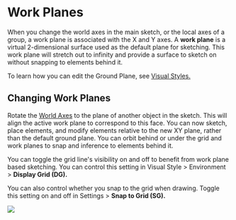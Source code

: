# Work Planes

When you change the world axes in the main sketch, or the local axes of a group, a work plane is associated with the X and Y axes. A **work plane** is a virtual 2-dimensional surface used as the default plane for sketching. This work plane will stretch out to infinity and provide a surface to sketch on without snapping to elements behind it.

To learn how you can edit the Ground Plane, see [Visual Styles.](../formit-primer/part-i/visual-settings.md)

## Changing Work Planes

Rotate the [World Axes](world-axes.md) to the plane of another object in the sketch. This will align the active work plane to correspond to this face. You can now sketch, place elements, and modify elements relative to the new XY plane, rather than the default ground plane. You can orbit behind or under the grid and work planes to snap and inference to elements behind it.

You can toggle the grid line's visibility on and off to benefit from work plane based sketching. You can control this setting in Visual Style > Environment > **Display Grid (DG).**

You can also control whether you snap to the grid when drawing. Toggle this setting on and off in Settings > **Snap to Grid (SG).**

![](../.gitbook/assets/work-plane.gif)
